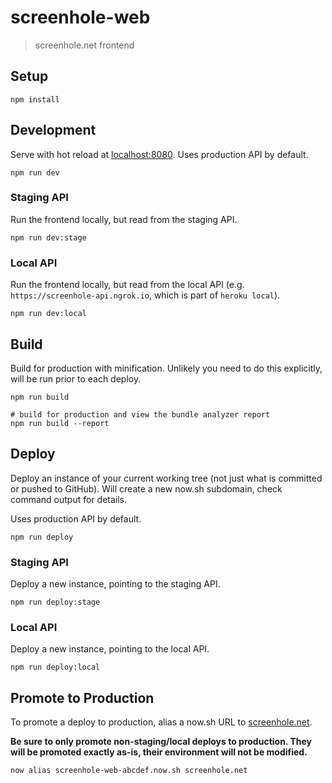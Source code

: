# screenhole-web

> screenhole.net frontend

## Setup

```
npm install
```

## Development

Serve with hot reload at [localhost:8080](http://localhost:8080). Uses production API by default.

```
npm run dev
```

### Staging API

Run the frontend locally, but read from the staging API.

```
npm run dev:stage
```

### Local API

Run the frontend locally, but read from the local API (e.g. `https://screenhole-api.ngrok.io`, which is part of `heroku local`).

```
npm run dev:local
```

## Build

Build for production with minification. Unlikely you need to do this explicitly, will be run prior to each deploy.

```
npm run build

# build for production and view the bundle analyzer report
npm run build --report
```

## Deploy

Deploy an instance of your current working tree (not just what is committed or pushed to GitHub). Will create a new now.sh subdomain, check command output for details.

Uses production API by default.

```
npm run deploy
```

### Staging API

Deploy a new instance, pointing to the staging API.

```
npm run deploy:stage
```

### Local API

Deploy a new instance, pointing to the local API.

```
npm run deploy:local
```

## Promote to Production

To promote a deploy to production, alias a now.sh URL to [screenhole.net](https://screenhole.net).

**Be sure to only promote non-staging/local deploys to production. They will be promoted exactly as-is, their environment will not be modified.**

```
now alias screenhole-web-abcdef.now.sh screenhole.net
```
